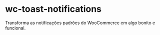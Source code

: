 # wc-toast-notifications
 Transforma as notificações padrões do WooCommerce em algo bonito e funcional.
